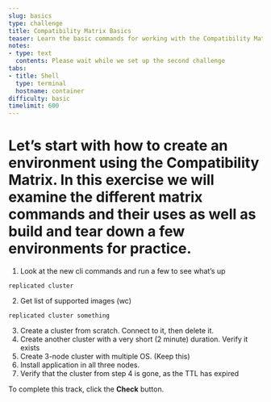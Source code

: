 ```yaml
---
slug: basics
type: challenge
title: Compatibility Matrix Basics
teaser: Learn the basic commands for working with the Compatibility Matrix CLI.
notes:
- type: text
  contents: Please wait while we set up the second challenge
tabs:
- title: Shell
  type: terminal
  hostname: container
difficulty: basic
timelimit: 600
---
```


Let’s start with how to create an environment using the Compatibility Matrix. In this exercise we will examine the different matrix commands and their uses as well as build and tear down a few environments for practice.
========================

1. Look at the new cli commands and run a few to see what’s up

``` replicated cluster ```

2. Get list of supported images (wc)

``` replicated cluster something ```

3. Create a cluster from scratch. Connect to it, then delete it.
4. Create another cluster with a very short (2 minute) duration. Verify it exists
5. Create 3-node cluster with multiple OS.  (Keep this)
6. Install application in all three nodes.
7. Verify that the cluster from step 4 is gone, as the TTL has expired


To complete this track, click the **Check** button.
